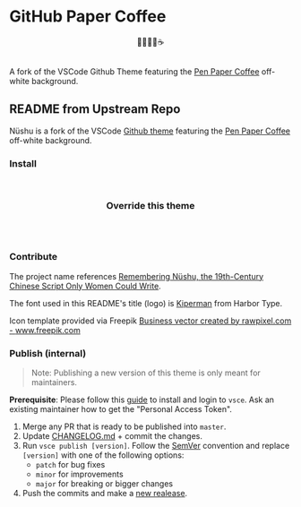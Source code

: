# GitHub Paper Coffee

<div style="text-align:center;padding-bottom:16px;"> 🐙🐱🎨📜☕ </div>

A fork of the VSCode Github Theme featuring the [Pen Paper Coffee](https://github.com/nylki/pen-paper-coffee-syntax) off-white background.

## README from Upstream Repo

Nüshu is a fork of the VSCode [Github theme](https://github.com/primer/github-vscode-theme) featuring the [Pen Paper Coffee](https://github.com/nylki/pen-paper-coffee-syntax) off-white background.

### Install

<div align="center" style="padding-top:16px;padding-bottom:32px;">

### Override this theme

</div>

### Contribute

The project name references [Remembering Nüshu, the 19th-Century Chinese Script Only Women Could Write](https://www.atlasobscura.com/articles/nushu-chinese-script-women).

The font used in this README's title (logo) is [Kiperman](https://www.harbortype.com/fonts/kiperman/) from Harbor Type.

Icon template provided via Freepik <a href="https://www.freepik.com/free-vector/illustration-document-icon_2945058.htm#page=1&query=pen%20paper%20icon&position=0">Business vector created by rawpixel.com - www.freepik.com</a>

### Publish (internal)

> Note: Publishing a new version of this theme is only meant for maintainers.

**Prerequisite**: Please follow this [guide](https://code.visualstudio.com/api/working-with-extensions/publishing-extension) to install and login to `vsce`. Ask an existing maintainer how to get the "Personal Access Token".

1. Merge any PR that is ready to be published into `master`.
2. Update [CHANGELOG.md](https://github.com/primer/github-vscode-theme/blob/master/CHANGELOG.md) + commit the changes.
3. Run `vsce publish [version]`. Follow the [SemVer](https://semver.org) convention and replace `[version]` with one of the following  options:
    - `patch` for bug fixes
    - `minor` for improvements
    - `major` for breaking or bigger changes
4. Push the commits and make a [new realease](https://github.com/primer/github-vscode-theme/releases/new).
